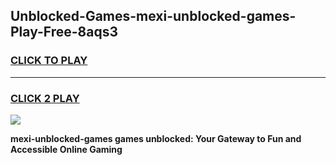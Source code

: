 
## Unblocked-Games-mexi-unblocked-games-Play-Free-8aqs3
<h3>
<a href="https://premium76.site?title=mexi-unblocked-games&ref=20M">CLICK TO PLAY</a></h3>
<hr>

<h3>
<a href="https://premium76.site?title=mexi-unblocked-games&ref=20M">CLICK 2 PLAY</a>
  
</h3>

<a href="https://premium76.site?title=mexi-unblocked-games&ref=19M"><img src="https://clearcache.store/games.png"></a>


**mexi-unblocked-games games unblocked: Your Gateway to Fun and Accessible Online Gaming**

